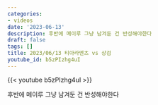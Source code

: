 ```yaml
---
categories:
- videos
date: '2023-06-13'
description: 후반에 메이루 그냥 남겨둔 건 반성해야한다
draft: false
tags: []
title: 2023/06/13 티아라멘츠 vs 상검
youtube_id: b5zPIzhg4uI
---
```



{{< youtube b5zPIzhg4uI >}}

후반에 메이루 그냥 남겨둔 건 반성해야한다